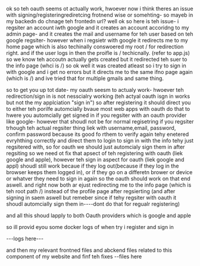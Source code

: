  ok so teh oauth seems ot actually work, hwoever now i think theres an issue with signing/registeringrediretcing frotnend wise or somehting- so mayeb in my backedn do chnage teh frontedn url? well ok so here is teh issue- i regsiter an account iwth google and it creates an account accoridng to my admin page- and it creates the mail and username for teh user based on teh google regsiter- however when i regsietr with google it redirects me to my home page which is also techinally conswoered my root / for redirection right. and if the user logs in then the proifle is / techicnally. (refer to app.js) so we know teh accoutn actually gets created but it redirected teh suer to the info page (whci is /) so ok well it was created atleast so i try to sign in with google and i get no errors but it directs me to the same ifno page again (which is /) and ive tried that for multiple gmails and same thing.

so to get you up tot date- my oauth seesm to actualy work- hwoever teh redirection/sign in is not nesscialry working (teh actyal oauth isgn in works but not the my applciation "sign in") so after registering it should direct you to either teh porilfe automcially bvaue most web apps with oauth do that to hwere you automcially get signed in if you regsiter with an oauth provider like google- however that shoudl not be for normal regisetring if you regsiter trhough teh actual regsiter thing liek with username,email, password, confirm password because its good fo rthem to verify again tehy enetered evryhthing correctly and direct them to login to sign in with the info tehy just regsitered with, so for oauth we should just automcialy sign them in after regsiting so we need ot fix that apsect of teh registering with oauth (liek google and apple), however teh sign in aspect for oauth (liek google and appl) shoudl still work becaue if they log out(because if they log in the browser keeps them logged in), or if they go on a differetn brower or device or whatver they need to sign in again so the oauth should work on that end aswell. and right now both ar ejust redirecting me to the info page (which is teh root path /) instead of the profile page after regsierting (and after signing in saem aswell but remeber since if tehy regsiter with oauth it shoudl automcially sign them in----dont do that for regualr registering)

and all this shoud lapply to both Oauth providers which is google and apple


so ill provid eyou some docker logs of when try i register and sign in   

---logs here---


and then my relevant frontned files  and abckend files related to this component of my website and finf teh fixes
--files here



